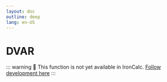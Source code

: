 ```yaml
---
layout: doc
outline: deep
lang: en-US
---
```


# DVAR

::: warning
🚧 This function is not yet available in IronCalc.
[Follow development here](https://github.com/ironcalc/IronCalc/labels/Functions)
:::